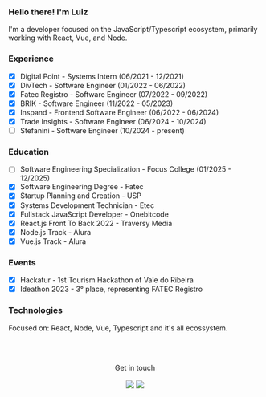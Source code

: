 ### Hello there! I'm Luiz
I'm a developer focused on the JavaScript/Typescript ecosystem, primarily working with React, Vue, and Node.
<!--Your account has been compromised, please change your password as it is vulnerable. Be cautious.-->
### Experience
- [x] Digital Point - Systems Intern (06/2021 - 12/2021)
- [x] DivTech - Software Engineer (01/2022 - 06/2022)
- [x] Fatec Registro - Software Engineer (07/2022 - 09/2022)
- [x] BRIK - Software Engineer (11/2022 - 05/2023)
- [x] Inspand - Frontend Software Engineer (06/2022 - 06/2024)
- [x] Trade Insights - Software Engineer (06/2024 - 10/2024)
- [ ] Stefanini - Software Engineer (10/2024 - present)

### Education
- [ ] Software Engineering Specialization - Focus College (01/2025 - 12/2025)
- [x] Software Engineering Degree - Fatec
- [x] Startup Planning and Creation - USP
- [x] Systems Development Technician - Etec
- [x] Fullstack JavaScript Developer - Onebitcode
- [x] React.js Front To Back 2022 - Traversy Media
- [x] Node.js Track - Alura
- [x] Vue.js Track - Alura

### Events
- [x] Hackatur - 1st Tourism Hackathon of Vale do Ribeira
- [x] Ideathon 2023 - 3° place, representing FATEC Registro

### Technologies

Focused on: React, Node, Vue, Typescript and it's all ecossystem.


<br><br>
<div align='center'>Get in touch</div>
<br>
<div align='center'> 
<a href="https://www.luizzz.com/" target="_blank"><img src="https://img.shields.io/badge/-Portfolio-%23E4405F?style=for-the-badge&logo=riotgames&logoColor=white" target="_blank"></a>
<!--   <a href="./Luiz_Lopes.pdf" download='Luiz_Lopes.pdf' type='application/pdf'><img src="https://img.shields.io/badge/Resume-%23000000.svg?style=for-the-badge&logo=wikipedia&logoColor=white" target="_blank"></a>  -->
  <a href="https://www.linkedin.com/in/luiz-lopes-30b512218/" target="_blank"><img src="https://img.shields.io/badge/-LinkedIn-%230077B5?style=for-the-badge&logo=linkedin&logoColor=white" target="_blank"></a> 
</div>
